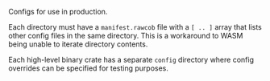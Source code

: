 Configs for use in production.

Each directory must have a `manifest.rawcob` file with a `[ .. ]` array that lists other config files in the same directory. This is a workaround to WASM being unable to iterate directory contents.

Each high-level binary crate has a separate `config` directory where config overrides can be specified for testing purposes.
